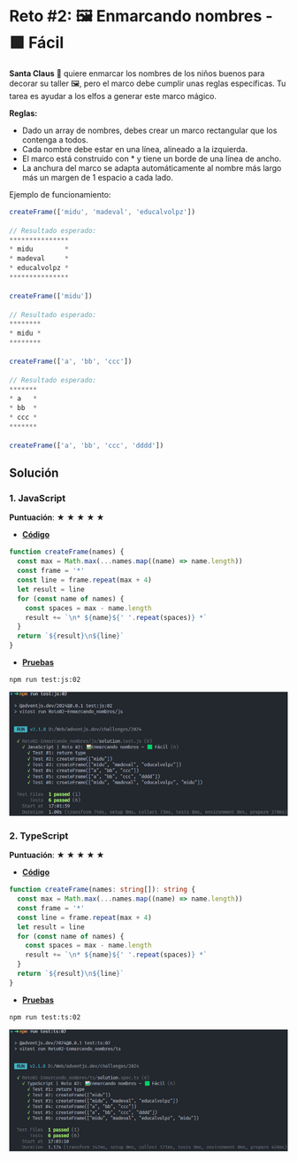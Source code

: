 # Reto #2: 🖼️ Enmarcando nombres - 🟩 Fácil

**Santa Claus** 🎅 quiere enmarcar los nombres de los niños buenos para decorar su taller 🖼️, pero el marco debe cumplir unas reglas específicas. Tu tarea es ayudar a los elfos a generar este marco mágico.

**Reglas:**

- Dado un array de nombres, debes crear un marco rectangular que los contenga a todos.
- Cada nombre debe estar en una línea, alineado a la izquierda.
- El marco está construido con \* y tiene un borde de una línea de ancho.
- La anchura del marco se adapta automáticamente al nombre más largo más un margen de 1 espacio a cada lado.

Ejemplo de funcionamiento:

```js
createFrame(['midu', 'madeval', 'educalvolpz'])

// Resultado esperado:
***************
* midu        *
* madeval     *
* educalvolpz *
***************

createFrame(['midu'])

// Resultado esperado:
********
* midu *
********

createFrame(['a', 'bb', 'ccc'])

// Resultado esperado:
*******
* a   *
* bb  *
* ccc *
*******

createFrame(['a', 'bb', 'ccc', 'dddd'])
```

## Solución

### 1. JavaScript

**Puntuación**: **★ ★ ★ ★ ★**

- **[Código](/challenges/2024/Reto02-Enmarcando_nombres/js/solution.js 'Código de la solución en JavaScript')**

```js
function createFrame(names) {
  const max = Math.max(...names.map((name) => name.length))
  const frame = '*'
  const line = frame.repeat(max + 4)
  let result = line
  for (const name of names) {
    const spaces = max - name.length
    result += `\n* ${name}${' '.repeat(spaces)} *`
  }
  return `${result}\n${line}`
}
```

- **[Pruebas](/challenges/2024/Reto02-Enmarcando_nombres/js/solution.test.js 'Pruebas de solución en JavaScript')**

```bash
npm run test:js:02
```

![Pruebas de la solución en JavaScript ejecutadas en consola](/challenges/2024/Reto02-Enmarcando_nombres/assets/images/test-js.png 'Pruebas de la solución en JavaScript ejecutadas')

### 2. TypeScript

**Puntuación**: **★ ★ ★ ★ ★**

- **[Código](/challenges/2024/Reto02-Enmarcando_nombres/ts/solution.ts)**

```ts
function createFrame(names: string[]): string {
  const max = Math.max(...names.map((name) => name.length))
  const frame = '*'
  const line = frame.repeat(max + 4)
  let result = line
  for (const name of names) {
    const spaces = max - name.length
    result += `\n* ${name}${' '.repeat(spaces)} *`
  }
  return `${result}\n${line}`
}
```

- **[Pruebas](/challenges/2024/Reto02-Enmarcando_nombres/ts/solution.spec.ts)**

```bash
npm run test:ts:02
```

![Pruebas de la solución en TypeScript ejecutadas en consola](/challenges/2024/Reto02-Enmarcando_nombres/assets/images/test-ts.png 'Pruebas de la solución en TypeScript ejecutadas')
